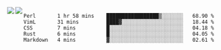 <a href="https://github.com/anuraghazra/github-readme-stats">
  <img align="left" src="https://github-readme-stats.vercel.app/api?username=kfly8&count_private=true&show_icons=true&theme=calm" />
</a>
<a href="https://github.com/anuraghazra/github-readme-stats">
  <img align="left" src="https://github-readme-stats.vercel.app/api/top-langs/?username=kfly8&theme=calm&hide=HTML&exclude_repo=is3q-cr" />
</a>

<!--START_SECTION:waka-->
```text
Perl       1 hr 58 mins    █████████████████▒░░░░░░░   68.90 % 
VimL       31 mins         ████▓░░░░░░░░░░░░░░░░░░░░   18.44 % 
CSS        7 mins          █░░░░░░░░░░░░░░░░░░░░░░░░   04.18 % 
Rust       6 mins          █░░░░░░░░░░░░░░░░░░░░░░░░   04.05 % 
Markdown   4 mins          ▓░░░░░░░░░░░░░░░░░░░░░░░░   02.61 % 
```
<!--END_SECTION:waka-->
